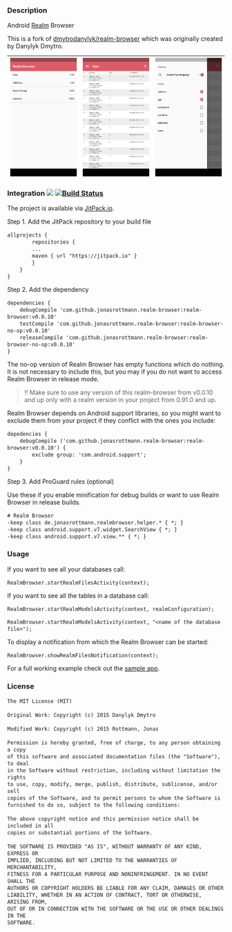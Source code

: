 ### Description

Android [Realm](https://github.com/realm/realm-java) Browser

This is a fork of [dmytrodanylyk/realm-browser](https://github.com/dmytrodanylyk/realm-browser) which was originally created by Danylyk Dmytro.

<img src="screenshots/sc_1.png" width="256"> | <img src="screenshots/sc_2.png" width="256"> | <img src="screenshots/sc_3.png" width="256">
--- | --- | ---


### Integration [![](https://jitpack.io/v/jonasrottmann/realm-browser.svg)](https://jitpack.io/#jonasrottmann/realm-browser) [![Build Status](https://travis-ci.org/jonasrottmann/realm-browser.svg?branch=release)](https://travis-ci.org/jonasrottmann/realm-browser)

The project is available via [JitPack.io](https://jitpack.io/#jonasrottmann/realm-browser/).

Step 1. Add the JitPack repository to your build file

```
allprojects {
        repositories {
        ...
        maven { url "https://jitpack.io" }
        }
    }
}
```

Step 2. Add the dependency

```
dependencies {
    debugCompile 'com.github.jonasrottmann.realm-browser:realm-browser:v0.0.10'
    testCompile 'com.github.jonasrottmann.realm-browser:realm-browser-no-op:v0.0.10'
    releaseCompile 'com.github.jonasrottmann.realm-browser:realm-browser-no-op:v0.0.10'
}
```

The no-op version of Realm Browser has empty functions which do nothing. It is not necessary to include this,
but you may if you do not want to access Realm Browser in release mode.

> ‼️ Make sure to use any version of this realm-browser from v0.0.10 and up only with a realm version in your project from 0.91.0 and up.

Realm Browser depends on Android support libraries, so you might want to exclude them from your project
if they conflict with the ones you include:

```
depedencies {
    debugCompile ('com.github.jonasrottmann.realm-browser:realm-browser:v0.0.10') {
        exclude group: 'com.android.support';
    }
}
```

Step 3. Add ProGuard rules (optional)

Use these if you enable minification for debug builds or want to use Realm Browser in release builds.

```
# Realm Browser
-keep class de.jonasrottmann.realmbrowser.helper.* { *; }
-keep class android.support.v7.widget.SearchView { *; }
-keep class android.support.v7.view.** { *; }
```

### Usage

If you want to see all your databases call:

```
RealmBrowser.startRealmFilesActivity(context);
```

If you want to see all the tables in a database call:

```
RealmBrowser.startRealmModelsActivity(context, realmConfiguration);
```

```
RealmBrowser.startRealmModelsActivity(context, "<name of the database file>");
```

To display a notification from which the Realm Browser can be started:

```
RealmBrowser.showRealmFilesNotification(context);
```

For a full working example check out the [sample app](https://github.com/jonasrottmann/realm-browser/blob/release/app/src/main/java/de/jonasrottmann/realmsample/MainActivity.java).

### License

```
The MIT License (MIT)

Original Work: Copyright (c) 2015 Danylyk Dmytro

Modified Work: Copyright (c) 2015 Rottmann, Jonas

Permission is hereby granted, free of charge, to any person obtaining a copy
of this software and associated documentation files (the "Software"), to deal
in the Software without restriction, including without limitation the rights
to use, copy, modify, merge, publish, distribute, sublicense, and/or sell
copies of the Software, and to permit persons to whom the Software is
furnished to do so, subject to the following conditions:

The above copyright notice and this permission notice shall be included in all
copies or substantial portions of the Software.

THE SOFTWARE IS PROVIDED "AS IS", WITHOUT WARRANTY OF ANY KIND, EXPRESS OR
IMPLIED, INCLUDING BUT NOT LIMITED TO THE WARRANTIES OF MERCHANTABILITY,
FITNESS FOR A PARTICULAR PURPOSE AND NONINFRINGEMENT. IN NO EVENT SHALL THE
AUTHORS OR COPYRIGHT HOLDERS BE LIABLE FOR ANY CLAIM, DAMAGES OR OTHER
LIABILITY, WHETHER IN AN ACTION OF CONTRACT, TORT OR OTHERWISE, ARISING FROM,
OUT OF OR IN CONNECTION WITH THE SOFTWARE OR THE USE OR OTHER DEALINGS IN THE
SOFTWARE.
```
